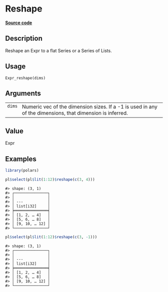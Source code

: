 

# Reshape

[**Source code**](https://github.com/pola-rs/r-polars/tree/main/R/expr__expr.R#L3082)

## Description

Reshape an Expr to a flat Series or a Series of Lists.

## Usage

<pre><code class='language-R'>Expr_reshape(dims)
</code></pre>

## Arguments

<table>
<tr>
<td style="white-space: nowrap; font-family: monospace; vertical-align: top">
<code id="Expr_reshape_:_dims">dims</code>
</td>
<td>
Numeric vec of the dimension sizes. If a -1 is used in any of the
dimensions, that dimension is inferred.
</td>
</tr>
</table>

## Value

Expr

## Examples

``` r
library(polars)

pl$select(pl$lit(1:12)$reshape(c(3, 4)))
```

    #> shape: (3, 1)
    #> ┌───────────────┐
    #> │               │
    #> │ ---           │
    #> │ list[i32]     │
    #> ╞═══════════════╡
    #> │ [1, 2, … 4]   │
    #> │ [5, 6, … 8]   │
    #> │ [9, 10, … 12] │
    #> └───────────────┘

``` r
pl$select(pl$lit(1:12)$reshape(c(3, -1)))
```

    #> shape: (3, 1)
    #> ┌───────────────┐
    #> │               │
    #> │ ---           │
    #> │ list[i32]     │
    #> ╞═══════════════╡
    #> │ [1, 2, … 4]   │
    #> │ [5, 6, … 8]   │
    #> │ [9, 10, … 12] │
    #> └───────────────┘
